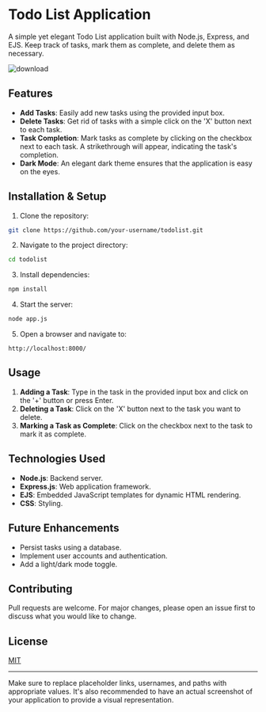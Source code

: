 # Todo List Application

A simple yet elegant Todo List application built with Node.js, Express, and EJS. Keep track of tasks, mark them as complete, and delete them as necessary.

![download](https://github.com/ersurajsingh/todolist/assets/36544126/b2c294f4-88df-402f-80c7-f43959307bb8)


## Features

- **Add Tasks**: Easily add new tasks using the provided input box.
- **Delete Tasks**: Get rid of tasks with a simple click on the 'X' button next to each task.
- **Task Completion**: Mark tasks as complete by clicking on the checkbox next to each task. A strikethrough will appear, indicating the task's completion.
- **Dark Mode**: An elegant dark theme ensures that the application is easy on the eyes.

## Installation & Setup

1. Clone the repository:
```bash
git clone https://github.com/your-username/todolist.git
```

2. Navigate to the project directory:
```bash
cd todolist
```

3. Install dependencies:
```bash
npm install
```

4. Start the server:
```bash
node app.js
```

5. Open a browser and navigate to:
```
http://localhost:8000/
```

## Usage

1. **Adding a Task**: Type in the task in the provided input box and click on the '+' button or press Enter.
2. **Deleting a Task**: Click on the 'X' button next to the task you want to delete.
3. **Marking a Task as Complete**: Click on the checkbox next to the task to mark it as complete.

## Technologies Used

- **Node.js**: Backend server.
- **Express.js**: Web application framework.
- **EJS**: Embedded JavaScript templates for dynamic HTML rendering.
- **CSS**: Styling.

## Future Enhancements

- Persist tasks using a database.
- Implement user accounts and authentication.
- Add a light/dark mode toggle.

## Contributing

Pull requests are welcome. For major changes, please open an issue first to discuss what you would like to change.

## License

[MIT](https://choosealicense.com/licenses/mit/)

---

Make sure to replace placeholder links, usernames, and paths with appropriate values. It's also recommended to have an actual screenshot of your application to provide a visual representation.

